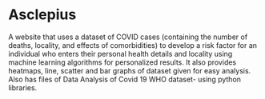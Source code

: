 # Asclepius
A website that uses a dataset of COVID cases (containing the number of deaths, locality, and effects of comorbidities) to develop a risk factor for an  individual who enters their personal health details and locality using machine learning algorithms for personalized results. It also provides heatmaps, line, scatter and bar graphs of dataset given for easy analysis.
Also has files of Data Analysis of Covid 19 WHO dataset- using python libraries.